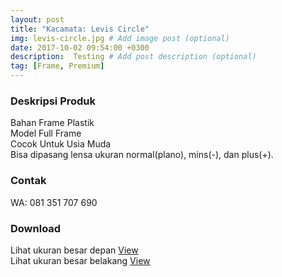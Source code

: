 ```yaml
---
layout: post
title: "Kacamata: Levis Circle"
img: levis-circle.jpg # Add image post (optional)
date: 2017-10-02 09:54:00 +0300
description:  Testing # Add post description (optional)
tag: [Frame, Premium]
---
```


### Deskripsi Produk

Bahan Frame Plastik<br>
Model Full Frame<br>
Cocok Untuk Usia Muda<br>
Bisa dipasang lensa ukuran normal(plano), mins(-), dan plus(+).<br>

###  Contak

WA: 081 351 707 690<br>

### Download

Lihat ukuran besar depan [View](/asihshop/assets/archive/levis-circle-big.png)<br>
Lihat ukuran besar belakang [View](/asihshop/assets/archive/levis-circle-big-back.png)<br>